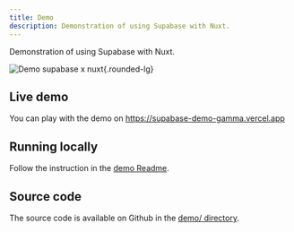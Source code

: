 ```yaml
---
title: Demo
description: Demonstration of using Supabase with Nuxt.
---
```


Demonstration of using Supabase with Nuxt.

![Demo supabase x nuxt](/demo.png){.rounded-lg}

## Live demo

You can play with the demo on <https://supabase-demo-gamma.vercel.app>

## Running locally

Follow the instruction in the [demo Readme](https://github.com/nuxt-modules/supabase/blob/main/demo/README.md).

## Source code

The source code is available on Github in the [demo/ directory](https://github.com/nuxt-modules/supabase/tree/main/demo).
